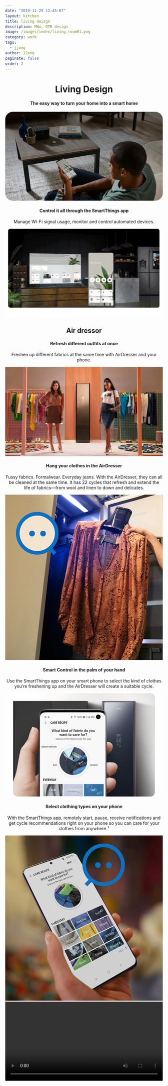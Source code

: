 ```yaml
---
date: "2019-11-29 12:45:07"
layout: kitchen
title: living deisgn
description: MWo, OTR design
image: /images/index/living_room01.png
category: work
tags:
  - jjong
author: JJong
paginate: false
order: 2
---
```


<div class="text_box" style="text-align: center;">
  <h1>Living Design</h1>
  <h4>The easy way to turn your home into a smart home</h4>
  <img src="/images/images/56.png" style="border-radius: 24px;">
</div>

<div class="text_box" style="text-align: center;">
  <h4>Control it all through the SmartThings app</h4>
  <p>Manage Wi-Fi signal usage, monitor and control automated devices.</p>
  <img src="/images/41.png">
</div>

<div class="text_box" style="text-align: center;">
  <h2>Air dressor</h2>
  <h4>Refresh different outfits at once</h4>
  <p>Freshen up different fabrics at the same time with AirDresser and your phone.
  </p>
  <img src="/images/56.png">

  <h4>Hang your clothes in the AirDresser</h4>
  <p>Fussy fabrics. Formalwear. Everyday jeans. With the AirDresser, they can all be cleaned at the same time. It has 22 cycles that refresh and extend the life of fabrics—from wool and linen to down and delicates.</p>
  <img src="/images/13.png">

  <h4>Smart Control in the palm of your hand</h4>
  <p>Use the SmartThings app on your smart phone to select the kind of clothes you’re freshening up and the AirDresser will create a suitable cycle.</p>
  <img src="/images/02.png">


  <h4>Select clothing types on your phone</h4>
  <p>With the SmartThings app, remotely start, pause, receive notifications and get cycle recommendations right on your phone so you can care for your clothes from anywhere.³</p>
  <img src="/images/22.png">

  <br>

  <video width="100%" height="20%" controls>
    <source src="https://images.samsung.com/is/content/samsung/assets/ve/home-appliances/air-dresser/70620/Steam-Vid-Trim.mp4" type="video/mp4">
    </video>

</div>